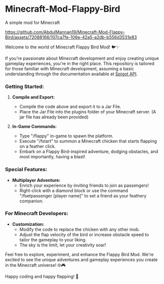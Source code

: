 # Minecraft-Mod-Flappy-Bird
A simple mod for Minecraft


https://github.com/AbdulMannan19/Minecraft-Mod-Flappy-Bird/assets/72088166/107ca7fe-106e-42a5-a2db-b556d3531e83

Welcome to the world of Minecraft Flappy Bird Mod! 🐦✨

If you're passionate about Minecraft development and enjoy creating unique gameplay experiences, you're in the right place. This repository is tailored for those familiar with Minecraft development, assuming a basic understanding through the documentation available at [Spigot API](https://hub.spigotmc.org/javadocs/spigot/).

### Getting Started:

1. **Compile and Export:**
   - Compile the code above and export it to a Jar File.
   - Place the Jar File into the plugins folder of your Minecraft server. (A jar file has already been provided)

2. **In-Game Commands:**
   - Type "/flappy" in-game to spawn the platform.
   - Execute "/fstart" to summon a Minecraft chicken that starts flapping on a feather click.
   - Embark on a Flappy Bird-inspired adventure, dodging obstacles, and most importantly, having a blast!

### Special Features:

- **Multiplayer Adventure:**
  - Enrich your experience by inviting friends to join as passengers!
  - Right-click with a diamond block or use the command "/fsetpassenger [player name]" to set a friend as your feathery companion.

### For Minecraft Developers:

- **Customization:**
  - Modify the code to replace the chicken with any other mob.
  - Adjust the flap velocity of the bird or increase obstacle speed to tailor the gameplay to your liking.
  - The sky is the limit; let your creativity soar!

Feel free to explore, experiment, and enhance the Flappy Bird Mod. We're excited to see the unique adventures and gameplay experiences you create in the Minecraft universe! 🌐🎮

Happy coding and happy flapping! 🚀
